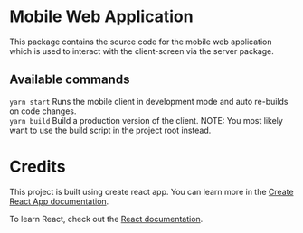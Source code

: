 # Mobile Web Application
This package contains the source code for the mobile web application which is used
to interact with the client-screen via the server package.

## Available commands
`yarn start` Runs the mobile client in development mode and auto re-builds on code changes.  
`yarn build` Build a production version of the client. NOTE: You most likely want to use the build script in the project root instead.

# Credits
This project is built using create react app.
You can learn more in the [Create React App documentation](https://facebook.github.io/create-react-app/docs/getting-started).

To learn React, check out the [React documentation](https://reactjs.org/).
